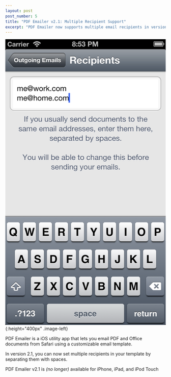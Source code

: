 ```yaml
---
layout: post
post_number: 5
title: "PDF Emailer v2.1: Multiple Recipient Support"
excerpt: "PDF Emailer now supports multiple email recipients in version 2.1."
---
```


![PDF Emailer screenshot](/assets/posts/5/pdf-emailer-screenshot.png){:height="400px" .image-left}

PDF Emailer is a iOS utility app that lets you email PDF and Office documents from Safari using a customizable email template.

In version 2.1, you can now set multiple recipients in your template by separating them with spaces.

PDF Emailer v2.1 is _(no longer)_ available for iPhone, iPad, and iPod Touch
